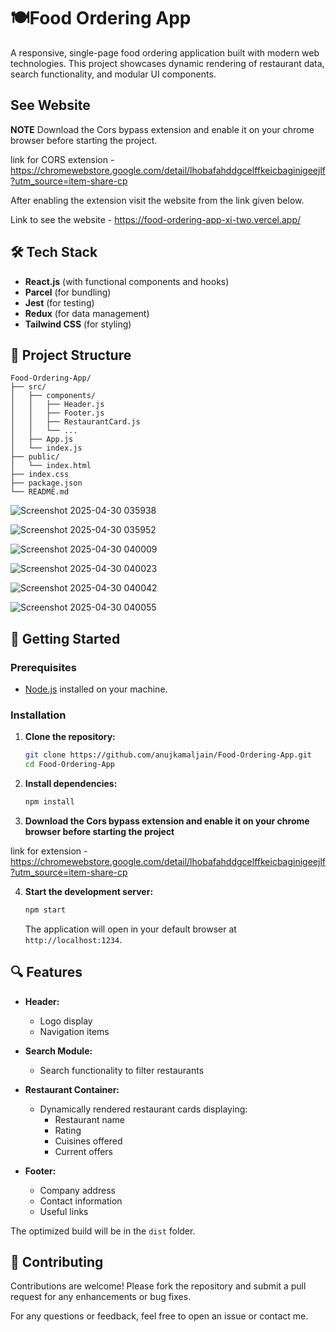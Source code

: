 # 🍽️Food Ordering App

A responsive, single-page food ordering application built with modern web technologies. This project showcases dynamic rendering of restaurant data, search functionality, and modular UI components.

## See Website

**NOTE**
Download the Cors bypass extension and enable it on your chrome browser before starting the project.

link for CORS extension -  https://chromewebstore.google.com/detail/lhobafahddgcelffkeicbaginigeejlf?utm_source=item-share-cp

After enabling the extension visit the website from the link given below.

Link to see the website - https://food-ordering-app-xi-two.vercel.app/

## 🛠️ Tech Stack

- **React.js** (with functional components and hooks)
- **Parcel** (for bundling)
- **Jest** (for testing)
- **Redux** (for data management)
- **Tailwind CSS** (for styling)

## 📁 Project Structure

```
Food-Ordering-App/
├── src/
│   ├── components/
│   │   ├── Header.js
│   │   ├── Footer.js
│   │   ├── RestaurantCard.js
│   │   └── ...
│   ├── App.js
│   └── index.js
├── public/
│   └── index.html
├── index.css
├── package.json
└── README.md
```

![Screenshot 2025-04-30 035938](https://github.com/user-attachments/assets/7c712950-5aa5-481f-995e-9b5376286c59)

![Screenshot 2025-04-30 035952](https://github.com/user-attachments/assets/7a8c0c3a-aacb-4e40-b9b5-4e1c30d903f9)

![Screenshot 2025-04-30 040009](https://github.com/user-attachments/assets/57242147-b8c9-41c2-af7e-5669fb72eeb5)

![Screenshot 2025-04-30 040023](https://github.com/user-attachments/assets/5ae50980-93cc-4a33-8ef5-c8302202671b)

![Screenshot 2025-04-30 040042](https://github.com/user-attachments/assets/106084b5-5163-4a74-afc3-879231b2c480)

![Screenshot 2025-04-30 040055](https://github.com/user-attachments/assets/397e1006-dc54-4d63-a207-15248cc02bd6)



## 🚀 Getting Started

### Prerequisites

- [Node.js](https://nodejs.org/) installed on your machine.

### Installation

1. **Clone the repository:**

   ```bash
   git clone https://github.com/anujkamaljain/Food-Ordering-App.git
   cd Food-Ordering-App
   ```


2. **Install dependencies:**

   ```bash
   npm install
   ```


3. **Download the Cors bypass extension and enable it on your chrome browser before starting the project**

link for extension - https://chromewebstore.google.com/detail/lhobafahddgcelffkeicbaginigeejlf?utm_source=item-share-cp

4. **Start the development server:**


   ```bash
   npm start
   ```


   The application will open in your default browser at `http://localhost:1234`.

## 🔍 Features

- **Header:**
  - Logo display
  - Navigation items 

- **Search Module:**
  - Search functionality to filter restaurants

- **Restaurant Container:**
  - Dynamically rendered restaurant cards displaying:
    - Restaurant name
    - Rating
    - Cuisines offered
    - Current offers

- **Footer:**
  - Company address
  - Contact information
  - Useful links

The optimized build will be in the `dist` folder.

## 🤝 Contributing

Contributions are welcome! Please fork the repository and submit a pull request for any enhancements or bug fixes.

For any questions or feedback, feel free to open an issue or contact me.
